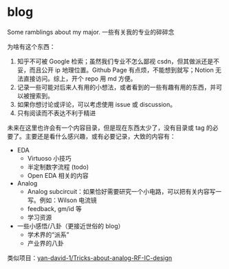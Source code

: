 # blog

Some ramblings about my major. 一些有关我的专业的碎碎念

为啥有这个东西：
1. 知乎不可被 Google 检索；虽然我们专业不怎么鄙视 csdn，但其做派还是不妥，而且公开 ip 地理位置。Github Page 有点烦，不能想到就写；Notion 无法直接访问。综上，开个 repo 用 md 方便。
2. 记录一些可能对后来人有用的小想法，或者看到的一些有趣有用的东西，并可以被搜索到。
3. 如果你想讨论或评论，可以考虑使用 issue 或 discussion。
4. 只有阅读而不表达不利于精进

未来在这里也许会有一个内容目录，但是现在东西太少了，没有目录或 tag 的必要了。主要还是看什么感兴趣，或有必要记录，大致的内容有：

- EDA
  - Virtuoso 小技巧
  - 半定制数字流程 (todo)
  - Open EDA 相关的内容
- Analog
  - Analog subcircuit：如果恰好需要研究一个小电路，可以把有关内容写一写。例如：Wilson 电流镜
  - feedback, gm/id 等
  - 学习资源
- 一些小感悟/八卦（更接近世俗的 blog）
  - 学术界的“派系”
  - 产业界的八卦

类似项目：[yan-david-1/Tricks-about-analog-RF-IC-design](https://github.com/yan-david-1/Tricks-about-analog-RF-IC-design)
